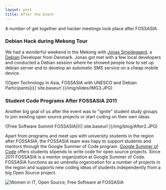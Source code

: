```yaml
---  
layout: post  
title: After the Event
---  
```

A number of get together and hacker meetings took place after FOSSASIA.

### Debian Hack during Mekong Tour

We had a wonderful weekend in the Mekong with [Jonas Smedegaard](http://dr.jones.dk/), a [Debian](http://debian.org) Developer from Denmark. Jonas got met with a few local developers and  conducted a Debian session where he showed people how to set up debian  server and to develop an automatic SMS service on a cheap mobile device.

![Open Technology in Asia, FOSSASIA with UNESCO and Debian Participants]({{ site.baseurl }}/img/slides/IMG3.JPG)

### Student Code Programs After FOSSASIA 2011

Another  big goal of us after the event was to "ignite" student study groups to  join existing open source projects or start coding on their own ideas.

![Free Software Summit FOSSASIA]({{ site.baseurl }}/img/blog/After2.JPG)

Apart  from programs and meet ups with university students in the region after  FOSSASIA, the FOSSASIA team was hapy to support students and mentors  through the Google Summer of Code program. [Google Summer of Code](http://google-melange.com) offers students stipends to write code for open source projects. Since  2011 FOSSASIA is a mentor organization at Google Summer of Code.  FOSSASIA functions as an umbrella organization for a number of projects  in the region and supports new coding ideas of students independently  from a big Open Source project.

![Women in IT, Open Source, Free Software at FOSSASIA]({{site.baseurl}}/img/blog/After3.JPG)